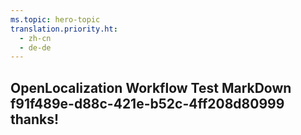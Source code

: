 ```yaml
---
ms.topic: hero-topic
translation.priority.ht: 
  - zh-cn
  - de-de
---
```

## OpenLocalization Workflow Test MarkDown f91f489e-d88c-421e-b52c-4ff208d80999 thanks!
